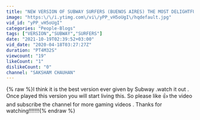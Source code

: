 ```yaml
---
title: "NEW VERSION OF SUBWAY SURFERS (BUENOS AIRES) THE MOST DELIGHTFUL VERSION EVER ."
image: "https:\/\/i.ytimg.com\/vi\/yPP_vH5oUgI\/hqdefault.jpg"
vid_id: "yPP_vH5oUgI"
categories: "People-Blogs"
tags: ["VERSION","SUBWAY","SURFERS"]
date: "2021-10-19T02:39:52+03:00"
vid_date: "2020-04-18T03:27:27Z"
duration: "PT4M32S"
viewcount: "19"
likeCount: "1"
dislikeCount: "0"
channel: "SAKSHAM CHAUHAN"
---
```

{% raw %}I think it is the best version ever given by Subway .watch it out . Once played this version you will start living this. So please like 👍 the video and subscribe the channel for more gaming videos . Thanks for watching!!!!!!!{% endraw %}
